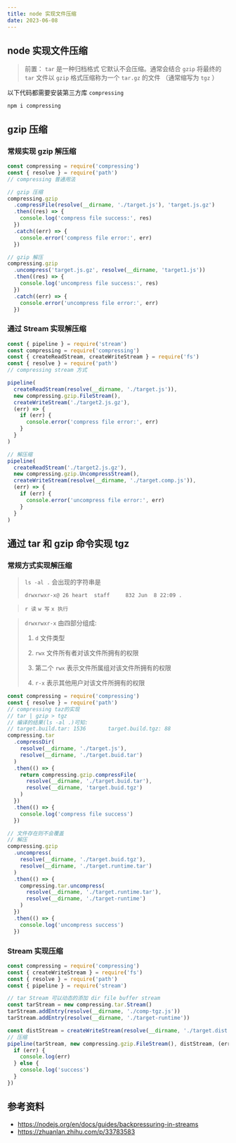 ```yaml
---
title: node 实现文件压缩
date: 2023-06-08
---
```


## node 实现文件压缩

> 前置： `tar` 是一种归档格式 它默认不会压缩。通常会结合 `gzip` 将最终的 `tar` 文件以 `gzip` 格式压缩称为一个 `tar.gz` 的文件 （通常缩写为 `tgz` ）

以下代码都需要安装第三方库 `compressing`

```shell
npm i compressing
```

## gzip 压缩

### 常规实现 gzip 解压缩

```js
const compressing = require('compressing')
const { resolve } = require('path')
// compressing 普通用法

// gzip 压缩
compressing.gzip
  .compressFile(resolve(__dirname, './target.js'), 'target.js.gz')
  .then((res) => {
    console.log('compress file success:', res)
  })
  .catch((err) => {
    console.error('compress file error:', err)
  })

// gzip 解压
compressing.gzip
  .uncompress('target.js.gz', resolve(__dirname, 'target1.js'))
  .then((res) => {
    console.log('uncompress file success:', res)
  })
  .catch((err) => {
    console.error('uncompress file error:', err)
  })
```

### 通过 Stream 实现解压缩

```js
const { pipeline } = require('stream')
const compressing = require('compressing')
const { createReadStream, createWriteStream } = require('fs')
const { resolve } = require('path')
// compressing stream 方式

pipeline(
  createReadStream(resolve(__dirname, './target.js')),
  new compressing.gzip.FileStream(),
  createWriteStream('./target2.js.gz'),
  (err) => {
    if (err) {
      console.error('compress file error:', err)
    }
  }
)

// 解压缩
pipeline(
  createReadStream('./target2.js.gz'),
  new compressing.gzip.UncompressStream(),
  createWriteStream(resolve(__dirname, './target.comp.js')),
  (err) => {
    if (err) {
      console.error('uncompress file error:', err)
    }
  }
)
```

## 通过 tar 和 gzip 命令实现 tgz

### 常规方式实现解压缩

> `ls -al .` 会出现的字符串是
>
> `drwxrwxr-x@ 26 heart  staff     832 Jun  8 22:09 .`

> `r 读` `w 写` `x 执行`

> `drwxrwxr-x` 由四部分组成:
>
> 1. `d` 文件类型
>
> 2. `rwx` 文件所有者对该文件所拥有的权限
>
> 3. 第二个 `rwx` 表示文件所属组对该文件所拥有的权限
>
> 4. `r-x` 表示其他用户对该文件所拥有的权限

```js
const compressing = require('compressing')
const { resolve } = require('path')
// compressing taz的实现
// tar | gzip > tgz
// 编译的结果(ls -al .)可知:
// target.build.tar: 1536       target.build.tgz: 88
compressing.tar
  .compressDir(
    resolve(__dirname, './target.js'),
    resolve(__dirname, './target.buid.tar')
  )
  .then(() => {
    return compressing.gzip.compressFile(
      resolve(__dirname, './target.buid.tar'),
      resolve(__dirname, 'target.buid.tgz')
    )
  })
  .then(() => {
    console.log('compress file success')
  })

// 文件存在则不会覆盖
// 解压
compressing.gzip
  .uncompress(
    resolve(__dirname, './target.buid.tgz'),
    resolve(__dirname, './target.runtime.tar')
  )
  .then(() => {
    compressing.tar.uncompress(
      resolve(__dirname, './target.runtime.tar'),
      resolve(__dirname, './target-runtime')
    )
  })
  .then(() => {
    console.log('uncompress success')
  })
```

### Stream 实现压缩

```js
const compressing = require('compressing')
const { createWriteStream } = require('fs')
const { resolve } = require('path')
const { pipeline } = require('stream')

// tar Stream 可以动态的添加 dir file buffer stream
const tarStream = new compressing.tar.Stream()
tarStream.addEntry(resolve(__dirname, './comp-tgz.js'))
tarStream.addEntry(resolve(__dirname, './target-runtime'))

const distStream = createWriteStream(resolve(__dirname, './target.dist.tgz'))
// 压缩
pipeline(tarStream, new compressing.gzip.FileStream(), distStream, (err) => {
  if (err) {
    console.log(err)
  } else {
    console.log('success')
  }
})
```

## 参考资料

- <https://nodejs.org/en/docs/guides/backpressuring-in-streams>
- <https://zhuanlan.zhihu.com/p/33783583>

